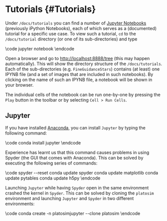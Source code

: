 # Tutorials {#Tutorials}

Under <code>/docs/tutorials</code> you can find a number of <a href="http://jupyter.org/">Jupyter Notebooks</a> (previously iPython Notebooks), each of which serves as a (documented) tutorial for a specific use case.  To view such a tutorial, <code>cd</code> to the <code>/docs/tutorial</code> directory (or one of its sub-directories) and type

\code
jupyter notebook
\endcode


Open a browser and go to <a href="http://localhost:8888/tree">http://localhost:8888/tree</a> (this may happen automatically).  This will show the directory structure of the <code>/docs/tutorials</code>.  Each of the sub-directories (e.g. <code>FineGuidanceStars</code>) contains (at least) one IPYNB file (and a set of images that are included in such notebooks).  By clicking on the name of such an IPYNB file, a notebook will be shown in your browser.

The individual cells of the notebook can be run one-by-one by pressing the <code>Play</code> button in the toolbar or by selecting <code>Cell > Run Cells</code>.



## Jupyter

If you have installed <a href="https://docs.continuum.io/anaconda/install">Anaconda</a>, you can install <code>Jupyter</code> by typing the following command:

\code
conda install jupyter
\endcode

Experience has learnt us that this command causes problems in using Spyder (the GUI that comes with Anaconda).  This can be solved by executing the following series of commands:

\code
spyder --reset
conda update spyder
conda update matplotlib
conda update pytables
conda update h5py
\endcode


Launching <code>Jupyter</code> while having <code>Spyder</code> open in the same environment crashed the kernel in <code>Spyder</code>.  This can be solved by cloning the <code>platosim</code> environment and launching <code>Jupyter</code> and <code>Spyder</code> in two different environments:

\code
conda create -n platosimjupyter --clone platosim
\endcode